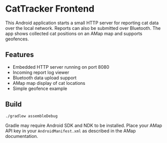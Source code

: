 # CatTracker Frontend

This Android application starts a small HTTP server for reporting cat data over the local network. Reports can also be submitted over Bluetooth. The app shows collected cat positions on an AMap map and supports geofences.

## Features
- Embedded HTTP server running on port 8080
- Incoming report log viewer
- Bluetooth data upload support
- AMap map display of cat locations
- Simple geofence example

## Build

```
./gradlew assembleDebug
```

Gradle may require Android SDK and NDK to be installed. Place your AMap API key in your `AndroidManifest.xml` as described in the AMap documentation.

